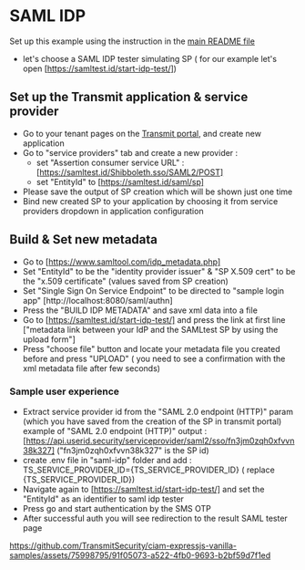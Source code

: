 # SAML IDP

Set up this example using the instruction in the [main README file](../README.md)

- let's choose a SAML IDP tester simulating SP ( for our example let's open
  [https://samltest.id/start-idp-test/])

## Set up the Transmit application & service provider

- Go to your tenant pages on the [Transmit portal](https://portal.identity.security/), and create
  new application
- Go to "service providers" tab and create a new provider :
  - set "Assertion consumer service URL" : [https://samltest.id/Shibboleth.sso/SAML2/POST]
  - set "EntityId" to [https://samltest.id/saml/sp]
- Please save the output of SP creation which will be shown just one time
- Bind new created SP to your application by choosing it from service providers dropdown in
  application configuration

## Build & Set new metadata

- Go to [https://www.samltool.com/idp_metadata.php]
- Set "EntityId" to be the "identity provider issuer" & "SP X.509 cert" to be the "x.509
  certificate" (values saved from SP creation)
- Set "Single Sign On Service Endpoint" to be directed to "sample login app"
  [http://localhost:8080/saml/authn]
- Press the "BUILD IDP METADATA" and save xml data into a file
- Go to [https://samltest.id/start-idp-test/] and press the link at first line ["metadata link
  between your IdP and the SAMLtest SP by using the upload form"]
- Press "choose file" button and locate your metadata file you created before and press "UPLOAD" (
  you need to see a confirmation with the xml metadata file after few seconds)

### Sample user experience

- Extract service provider id from the "SAML 2.0 endpoint (HTTP)" param (which you have saved from
  the creation of the SP in transmit portal) example of "SAML 2.0 endpoint (HTTP)" output :
  [https://api.userid.security/serviceprovider/saml2/sso/fn3jm0zqh0xfvvn38k327]
  ("fn3jm0zqh0xfvvn38k327" is the SP id)
- create .env file in "saml-idp" folder and add : TS_SERVICE_PROVIDER_ID={TS_SERVICE_PROVIDER_ID} (
  replace {TS_SERVICE_PROVIDER_ID})
- Navigate again to [https://samltest.id/start-idp-test/] and set the "EntityId" as an identifier to
  saml idp tester
- Press go and start authentication by the SMS OTP
- After successful auth you will see redirection to the result SAML tester page


https://github.com/TransmitSecurity/ciam-expressjs-vanilla-samples/assets/75998795/91f05073-a522-4fb0-9693-b2bf59d7f1ed




